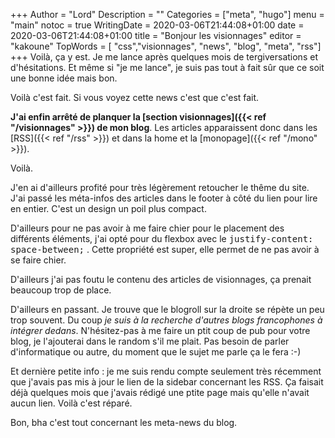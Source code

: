 +++
Author = "Lord"
Description = ""
Categories = ["meta", "hugo"]
menu = "main"
notoc = true
WritingDate = 2020-03-06T21:44:08+01:00
date = 2020-03-06T21:44:08+01:00
title = "Bonjour les visionnages"
editor = "kakoune"
TopWords = [  "css","visionnages", "news", "blog", "meta", "rss"]
+++
Voilà, ça y est.
Je me lance après quelques mois de tergiversations et d'hésitations.
Et même si "je me lance", je suis pas tout à fait sûr que ce soit une bonne idée mais bon.

Voilà c'est fait.
Si vous voyez cette news c'est que c'est fait.

**J'ai enfin arrêté de planquer la [section visionnages]({{< ref "/visionnages" >}}) de mon blog**.
Les articles apparaissent donc dans les [RSS]({{< ref "/rss" >}}) et dans la home et la [monopage]({{< ref "/mono" >}}).

Voilà.

J'en ai d'ailleurs profité pour très légèrement retoucher le thême du site.
J'ai passé les méta-infos des articles dans le footer à côté du lien pour lire en entier.
C'est un design un poil plus compact.

D'ailleurs pour ne pas avoir à me faire chier pour le placement des différents éléments, j'ai opté pour du flexbox avec le <kbd>justify-content: space-between;</kbd> .
Cette propriété est super, elle permet de ne pas avoir à se faire chier.

D'ailleurs j'ai pas foutu le contenu des articles de visionnages, ça prenait beaucoup trop de place.

D'ailleurs en passant.
Je trouve que le blogroll sur la droite se répète un peu trop souvent.
Du coup *je suis à la recherche d'autres blogs francophones à intégrer dedans*.
N'hésitez-pas à me faire un ptit coup de pub pour votre blog, je l'ajouterai dans le random s'il me plait.
Pas besoin de parler d'informatique ou autre, du moment que le sujet me parle ça le fera :-)

Et dernière petite info : je me suis rendu compte seulement très récemment que j'avais pas mis à jour le lien de la sidebar concernant les RSS.
Ça faisait déjà quelques mois que j'avais rédigé une ptite page mais qu'elle n'avait aucun lien.
Voilà c'est réparé.

Bon, bha c'est tout concernant les meta-news du blog.
